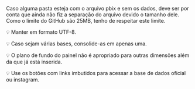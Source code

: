 Caso alguma pasta esteja com o arquivo pbix e sem os dados, deve ser por conta que ainda não fiz a separação do arquivo devido o tamanho dele. Como o limite do GitHub são 25MB, tenho de respeitar este limite.

💡 Manter em formato UTF-8.

💡 Caso sejam várias bases, consolide-as em apenas uma.

💡 O plano de fundo do painel não é apropriado para outras dimensões além da que já está inserida.

💡 Use os botões com links imbutidos para acessar a base de dados oficial ou instagram.
